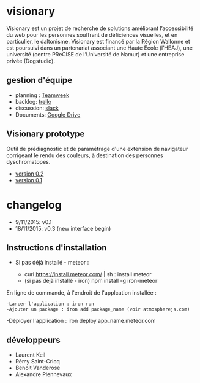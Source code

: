 # visionary
Visionary est un projet de recherche de solutions améliorant l’accessibilité du web pour les personnes souffrant de déficiences visuelles, et en particulier, le daltonisme. 
 Visionary est financé par la Région Wallonne et est poursuivi dans un partenariat associant une Haute Ecole (l’HEAJ), 
 une université (centre PReCISE de l’Université de Namur) et une entreprise privée (Dogstudio). 

## gestion d'équipe
- planning : [Teamweek](https://app.teamweek.com/#timeline)
- backlog: [trello](https://trello.com/b/yaTQVddl/visionary)
- discussion: [slack](https://visionary-heaj.slack.com) 
- Documents: [Google Drive](https://drive.google.com/drive/u/0/folders/0BxEweVeh8HjjZGFJZzNFd3hvdG8)

## Visionary prototype
Outil de prédiagnostic et de paramétrage d'une extension de navigateur corrigeant le rendu des couleurs, à destination des personnes dyschromatopes.

- [version 0.2](http://visionary-test.meteor.com/)
- [version 0.1](http://visionaryv1.meteor.com/)

# changelog

- 9/11/2015: v0.1
- 18/11/2015: v0.3 (new interface begin)

## Instructions d'installation
- Si pas déjà installé - meteor :

  - curl https://install.meteor.com/ | sh : install meteor
  - (si pas déjà installé - iron) npm install -g iron-meteor        
  
En ligne de commande, à l'endroit de l'applcation installée :
            
	-Lancer l'application : iron run
	-Ajouter un package : iron add package_name (voir atmospherejs.com)
  -Déployer l'application : iron deploy app_name.meteor.com

## développeurs
- Laurent Keil
- Rémy Saint-Cricq
- Benoit Vanderose
- Alexandre Plennevaux
